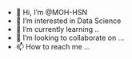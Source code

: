 - 👋 Hi, I’m @MOH-HSN
- 👀 I’m interested in Data Science
- 🌱 I’m currently learning ..
- 💞️ I’m looking to collaborate on ...
- 📫 How to reach me ...

<!---
MOH-HSN/MOH-HSN is a ✨ special ✨ repository because its `README.md` (this file) appears on your GitHub profile.
You can click the Preview link to take a look at your changes.
--->
